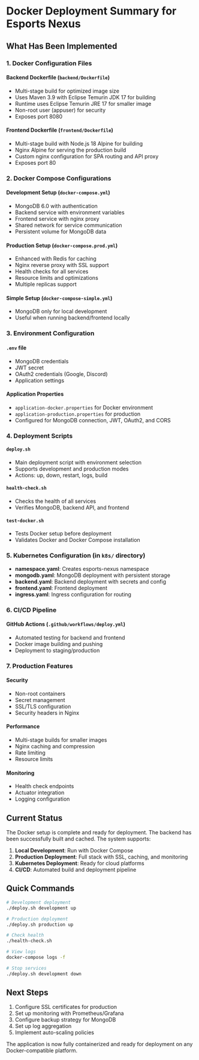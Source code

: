 # Docker Deployment Summary for Esports Nexus

## What Has Been Implemented

### 1. Docker Configuration Files

#### Backend Dockerfile (`backend/Dockerfile`)
- Multi-stage build for optimized image size
- Uses Maven 3.9 with Eclipse Temurin JDK 17 for building
- Runtime uses Eclipse Temurin JRE 17 for smaller image
- Non-root user (appuser) for security
- Exposes port 8080

#### Frontend Dockerfile (`frontend/Dockerfile`)
- Multi-stage build with Node.js 18 Alpine for building
- Nginx Alpine for serving the production build
- Custom nginx configuration for SPA routing and API proxy
- Exposes port 80

### 2. Docker Compose Configurations

#### Development Setup (`docker-compose.yml`)
- MongoDB 6.0 with authentication
- Backend service with environment variables
- Frontend service with nginx proxy
- Shared network for service communication
- Persistent volume for MongoDB data

#### Production Setup (`docker-compose.prod.yml`)
- Enhanced with Redis for caching
- Nginx reverse proxy with SSL support
- Health checks for all services
- Resource limits and optimizations
- Multiple replicas support

#### Simple Setup (`docker-compose-simple.yml`)
- MongoDB only for local development
- Useful when running backend/frontend locally

### 3. Environment Configuration

#### `.env` file
- MongoDB credentials
- JWT secret
- OAuth2 credentials (Google, Discord)
- Application settings

#### Application Properties
- `application-docker.properties` for Docker environment
- `application-production.properties` for production
- Configured for MongoDB connection, JWT, OAuth2, and CORS

### 4. Deployment Scripts

#### `deploy.sh`
- Main deployment script with environment selection
- Supports development and production modes
- Actions: up, down, restart, logs, build

#### `health-check.sh`
- Checks the health of all services
- Verifies MongoDB, backend API, and frontend

#### `test-docker.sh`
- Tests Docker setup before deployment
- Validates Docker and Docker Compose installation

### 5. Kubernetes Configuration (in `k8s/` directory)

- **namespace.yaml**: Creates esports-nexus namespace
- **mongodb.yaml**: MongoDB deployment with persistent storage
- **backend.yaml**: Backend deployment with secrets and config
- **frontend.yaml**: Frontend deployment
- **ingress.yaml**: Ingress configuration for routing

### 6. CI/CD Pipeline

#### GitHub Actions (`.github/workflows/deploy.yml`)
- Automated testing for backend and frontend
- Docker image building and pushing
- Deployment to staging/production

### 7. Production Features

#### Security
- Non-root containers
- Secret management
- SSL/TLS configuration
- Security headers in Nginx

#### Performance
- Multi-stage builds for smaller images
- Nginx caching and compression
- Rate limiting
- Resource limits

#### Monitoring
- Health check endpoints
- Actuator integration
- Logging configuration

## Current Status

The Docker setup is complete and ready for deployment. The backend has been successfully built and cached. The system supports:

1. **Local Development**: Run with Docker Compose
2. **Production Deployment**: Full stack with SSL, caching, and monitoring
3. **Kubernetes Deployment**: Ready for cloud platforms
4. **CI/CD**: Automated build and deployment pipeline

## Quick Commands

```bash
# Development deployment
./deploy.sh development up

# Production deployment
./deploy.sh production up

# Check health
./health-check.sh

# View logs
docker-compose logs -f

# Stop services
./deploy.sh development down
```

## Next Steps

1. Configure SSL certificates for production
2. Set up monitoring with Prometheus/Grafana
3. Configure backup strategy for MongoDB
4. Set up log aggregation
5. Implement auto-scaling policies

The application is now fully containerized and ready for deployment on any Docker-compatible platform.